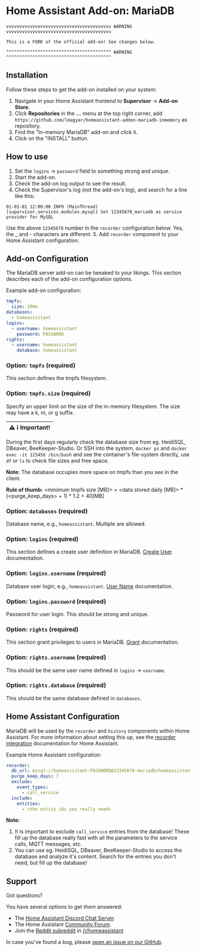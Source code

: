 # Home Assistant Add-on: MariaDB

```
vvvvvvvvvvvvvvvvvvvvvvvvvvvvvvvvvvvvvvvv WARNING vvvvvvvvvvvvvvvvvvvvvvvvvvvvvvvvvvvvvvvv

This is a FORK of the official add-on! See changes below.

^^^^^^^^^^^^^^^^^^^^^^^^^^^^^^^^^^^^^^^^ WARNING ^^^^^^^^^^^^^^^^^^^^^^^^^^^^^^^^^^^^^^^^
```

## Installation

Follow these steps to get the add-on installed on your system:

1. Navigate in your Home Assistant frontend to **Supervisor** -> **Add-on Store**.
2. Click **Repositories** in the **...** menu at the top right corner, add ```https://github.com/lmagyar/homeassistant-addon-mariadb-inmemory``` as repository.
3. Find the "In-memory MariaDB" add-on and click it.
4. Click on the "INSTALL" button.

## How to use

1. Set the `logins` -> `password` field to something strong and unique.
2. Start the add-on.
3. Check the add-on log output to see the result.
4. Check the Supervisor's log (not the add-on's log), and search for a line like this:
```text
01-01-01 12:00:00 INFO (MainThread) [supervisor.services.modules.mysql] Set 12345678_mariadb as service provider for MySQL
```
Use the above `12345678` number in the `recorder` configuration below. Yes, the _ and - characters are different.
5. Add `recorder` component to your Home Assistant configuration.

## Add-on Configuration

The MariaDB server add-on can be tweaked to your likings. This section
describes each of the add-on configuration options.

Example add-on configuration:

```yaml
tmpfs:
  size: 200m
databases:
  - homeassistant
logins:
  - username: homeassistant
    password: PASSWORD
rights:
  - username: homeassistant
    database: homeassistant
```

### Option: `tmpfs` (required)

This section defines the tmpfs filesystem.

### Option: `tmpfs.size` (required)

Specify an upper limit on the size of the in-memory filesystem. The size may have a k, m, or g suffix.

| :warning: :information_source: **Important!** |
| --- |

During the first days regularly check the database size from eg. HeidiSQL, DBeaver, BeeKeeper-Studio. Or SSH into the system, `docker ps` and `docker exec -it 123456 /bin/bash` and see the container's file-system directly, use `df` or `ls` to check file sizes and free space.

**Note:** The database occupies more space on tmpfs than you see in the client.

**Rule of thumb:** <minimum tmpfs size [MB]> = \<data stored daily [MB]\> * (\<purge_keep_days\> + 1) * 1.2 + 40[MB]

### Option: `databases` (required)

Database name, e.g., `homeassistant`. Multiple are allowed.

### Option: `logins` (required)

This section defines a create user definition in MariaDB. [Create User][createuser] documentation.

### Option: `logins.username` (required)

Database user login, e.g., `homeassistant`. [User Name][username] documentation.

### Option: `logins.password` (required)

Password for user login. This should be strong and unique.

### Option: `rights` (required)

This section grant privileges to users in MariaDB. [Grant][grant] documentation.

### Option: `rights.username` (required)

This should be the same user name defined in `logins` -> `username`.

### Option: `rights.database` (required)

This should be the same database defined in `databases`.

## Home Assistant Configuration

MariaDB will be used by the `recorder` and `history` components within Home Assistant. For more information about setting this up, see the [recorder integration][mariadb-ha-recorder] documentation for Home Assistant.

Example Home Assistant configuration:

```yaml
recorder:
  db_url: mysql://homeassistant:PASSWORD@12345678-mariadb/homeassistant?charset=utf8mb4
  purge_keep_days: 7
  exclude:
    event_types:
      - call_service
  include:
    entities:
      - <the entity ids you really need>
```

**Note:**
1. It is important to exclude `call_service` entries from the database! These fill up the database really fast with all the parameters to the service calls, MQTT messages, etc.
2. You can use eg. HeidiSQL, DBeaver, BeeKeeper-Studio to access the database and analyze it's content. Search for the entries you don't need, but fill up the database!

## Support

Got questions?

You have several options to get them answered:

- The [Home Assistant Discord Chat Server][discord].
- The Home Assistant [Community Forum][forum].
- Join the [Reddit subreddit][reddit] in [/r/homeassistant][reddit]

In case you've found a bug, please [open an issue on our GitHub][issue].

[createuser]: https://mariadb.com/kb/en/library/create-user
[username]: https://mariadb.com/kb/en/library/create-user/#user-name-component
[hostname]: https://mariadb.com/kb/en/library/create-user/#host-name-component
[grant]: https://mariadb.com/kb/en/library/grant
[mariadb-ha-recorder]: https://www.home-assistant.io/integrations/recorder/
[discord]: https://discord.gg/c5DvZ4e
[forum]: https://community.home-assistant.io
[i386-shield]: https://img.shields.io/badge/i386-yes-green.svg
[issue]: https://github.com/home-assistant/hassio-addons/issues
[reddit]: https://reddit.com/r/homeassistant
[repository]: https://github.com/hassio-addons/repository
